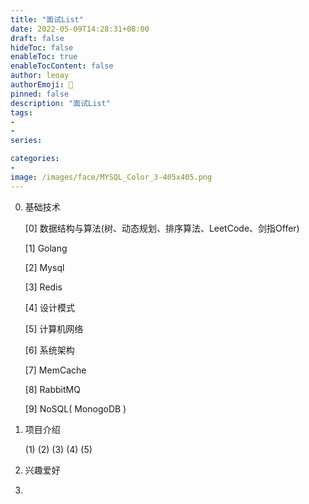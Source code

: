 ```yaml
---
title: "面试List"
date: 2022-05-09T14:28:31+08:00
draft: false
hideToc: false
enableToc: true
enableTocContent: false
author: leoay
authorEmoji: 🎅
pinned: false
description: "面试List"
tags:
- 
- 
series:

categories:
- 
image: /images/face/MYSQL_Color_3-405x405.png
---
```



0. 基础技术

    [0] 数据结构与算法(树、动态规划、排序算法、LeetCode、剑指Offer)

    [1] Golang

    [2] Mysql

    [3] Redis

    [4] 设计模式

    [5] 计算机网络

    [6] 系统架构

    [7] MemCache

    [8] RabbitMQ

    [9] NoSQL( MonogoDB )

1. 项目介绍
    
    (1) 
    (2) 
    (3) 
    (4) 
    (5) 

2. 兴趣爱好





3. 
    

